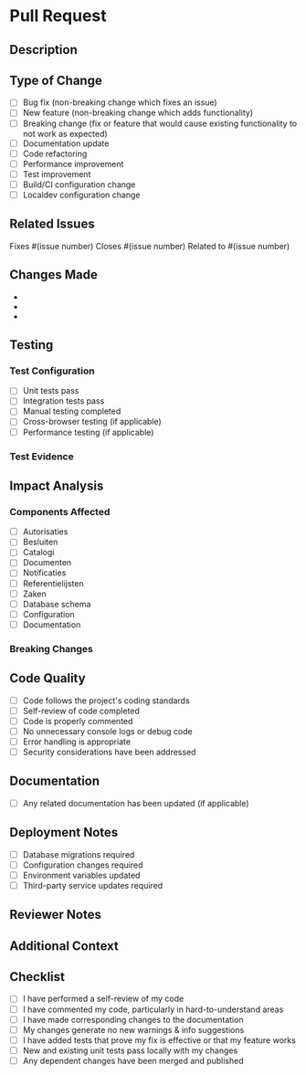 # Pull Request

## Description
<!-- Provide a brief description of the changes introduced by this pull request -->

## Type of Change
<!-- Mark with an `x` all the types that apply -->

- [ ] Bug fix (non-breaking change which fixes an issue)
- [ ] New feature (non-breaking change which adds functionality)
- [ ] Breaking change (fix or feature that would cause existing functionality to not work as expected)
- [ ] Documentation update
- [ ] Code refactoring
- [ ] Performance improvement
- [ ] Test improvement
- [ ] Build/CI configuration change
- [ ] Localdev configuration change

## Related Issues
<!-- Link to related issues or tickets -->
Fixes #(issue number)
Closes #(issue number)
Related to #(issue number)

## Changes Made
<!-- Provide a detailed list of changes made -->

- 
- 
- 

## Testing
<!-- Describe the tests that you ran to verify your changes -->

### Test Configuration

- [ ] Unit tests pass
- [ ] Integration tests pass
- [ ] Manual testing completed
- [ ] Cross-browser testing (if applicable)
- [ ] Performance testing (if applicable)

### Test Evidence
<!-- Add screenshots, logs, or other evidence of testing -->

## Impact Analysis
<!-- Describe the impact of these changes -->

### Components Affected

- [ ] Autorisaties
- [ ] Besluiten
- [ ] Catalogi
- [ ] Documenten
- [ ] Notificaties
- [ ] Referentielijsten
- [ ] Zaken
- [ ] Database schema
- [ ] Configuration
- [ ] Documentation

### Breaking Changes
<!-- If this introduces breaking changes, describe them and the migration path -->

## Code Quality

- [ ] Code follows the project's coding standards
- [ ] Self-review of code completed
- [ ] Code is properly commented
- [ ] No unnecessary console logs or debug code
- [ ] Error handling is appropriate
- [ ] Security considerations have been addressed

## Documentation

- [ ] Any related documentation has been updated (if applicable)

## Deployment Notes
<!-- Any special deployment considerations or steps -->

- [ ] Database migrations required
- [ ] Configuration changes required
- [ ] Environment variables updated
- [ ] Third-party service updates required

## Reviewer Notes
<!-- Any specific areas you'd like reviewers to focus on -->

## Additional Context
<!-- Add any other context about the pull request here -->

## Checklist

- [ ] I have performed a self-review of my code
- [ ] I have commented my code, particularly in hard-to-understand areas
- [ ] I have made corresponding changes to the documentation
- [ ] My changes generate no new warnings & info suggestions
- [ ] I have added tests that prove my fix is effective or that my feature works
- [ ] New and existing unit tests pass locally with my changes
- [ ] Any dependent changes have been merged and published
